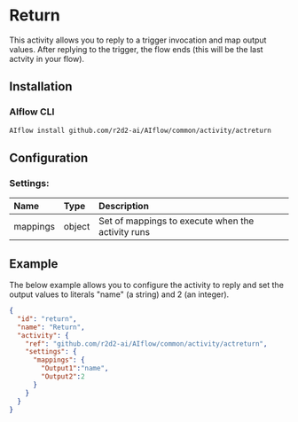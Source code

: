 <!--
title: Return
weight: 4602
-->

# Return
This activity allows you to reply to a trigger invocation and map output values. After replying to the trigger, the flow ends (this will be the last actvity in your flow).

## Installation

### AIflow CLI
```bash
AIflow install github.com/r2d2-ai/AIflow/common/activity/actreturn
```

## Configuration

### Settings:
| Name     | Type   | Description
|:---      | :---   | :---    
| mappings | object | Set of mappings to execute when the activity runs


## Example
The below example allows you to configure the activity to reply and set the output values to literals "name" (a string) and 2 (an integer).

```json
{
  "id": "return",
  "name": "Return",
  "activity": {
    "ref": "github.com/r2d2-ai/AIflow/common/activity/actreturn",
    "settings": {
      "mappings": {
        "Output1":"name",
        "Output2":2
      }
    }
  }
}
```